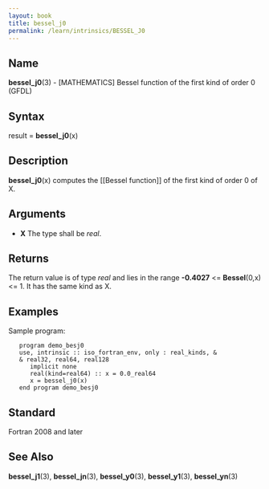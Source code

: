 ```yaml
---
layout: book
title: bessel_j0
permalink: /learn/intrinsics/BESSEL_J0
---
```

## __Name__

__bessel\_j0__(3) - \[MATHEMATICS\] Bessel function of the first kind of order 0
(GFDL)

## __Syntax__

result = __bessel\_j0__(x)

## __Description__

__bessel\_j0__(x) computes the \[\[Bessel function\]\] of the first kind
of order 0 of X.

## __Arguments__

  - __X__
    The type shall be _real_.

## __Returns__

The return value is of type _real_ and lies in the range __-0.4027__ \<=
__Bessel__(0,x) \<= 1. It has the same kind as X.

## __Examples__

Sample program:

```
   program demo_besj0
   use, intrinsic :: iso_fortran_env, only : real_kinds, &
   & real32, real64, real128
      implicit none
      real(kind=real64) :: x = 0.0_real64
      x = bessel_j0(x)
   end program demo_besj0
```

## __Standard__

Fortran 2008 and later

## __See Also__

__bessel\_j1__(3), __bessel\_jn__(3), __bessel\_y0__(3),
__bessel\_y1__(3), __bessel\_yn__(3)
